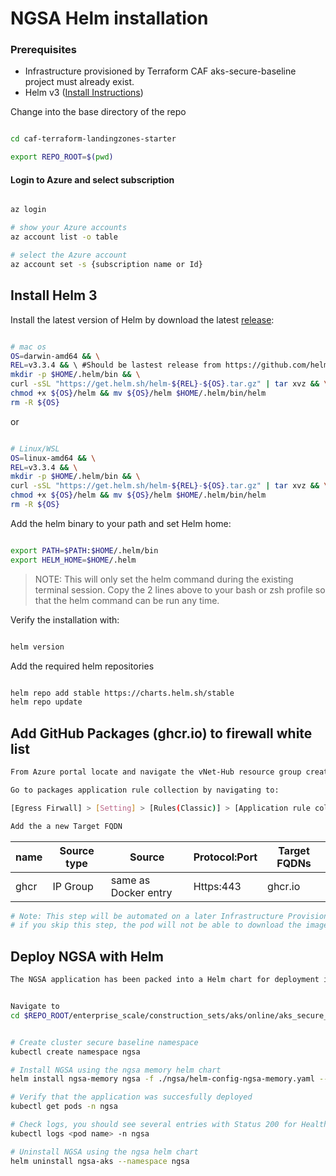 # NGSA Helm installation

### Prerequisites

- Infrastructure provisioned by Terraform CAF aks-secure-baseline project must already exist.
- Helm v3 ([Install Instructions](https://helm.sh/docs/intro/install/))


Change into the base directory of the repo

```bash

cd caf-terraform-landingzones-starter

export REPO_ROOT=$(pwd)

```

#### Login to Azure and select subscription

```bash

az login

# show your Azure accounts
az account list -o table

# select the Azure account
az account set -s {subscription name or Id}

```

## Install Helm 3

Install the latest version of Helm by download the latest [release](https://github.com/helm/helm/releases):

```bash

# mac os
OS=darwin-amd64 && \
REL=v3.3.4 && \ #Should be lastest release from https://github.com/helm/helm/releases
mkdir -p $HOME/.helm/bin && \
curl -sSL "https://get.helm.sh/helm-${REL}-${OS}.tar.gz" | tar xvz && \
chmod +x ${OS}/helm && mv ${OS}/helm $HOME/.helm/bin/helm
rm -R ${OS}

```

or

```bash

# Linux/WSL
OS=linux-amd64 && \
REL=v3.3.4 && \
mkdir -p $HOME/.helm/bin && \
curl -sSL "https://get.helm.sh/helm-${REL}-${OS}.tar.gz" | tar xvz && \
chmod +x ${OS}/helm && mv ${OS}/helm $HOME/.helm/bin/helm
rm -R ${OS}

```

Add the helm binary to your path and set Helm home:

```bash

export PATH=$PATH:$HOME/.helm/bin
export HELM_HOME=$HOME/.helm

```

>NOTE: This will only set the helm command during the existing terminal session. Copy the 2 lines above to your bash or zsh profile so that the helm command can be run any time.

Verify the installation with:

```bash

helm version

```

Add the required helm repositories

```bash

helm repo add stable https://charts.helm.sh/stable
helm repo update

```

## Add GitHub Packages (ghcr.io) to firewall white list

```bash
From Azure portal locate and navigate the vNet-Hub resource group created by Infrastructure Provisioning, e.g. vnet-hub-re1, then locate the egress firewall resource.

Go to packages application rule collection by navigating to:

[Egress Firwall] > [Setting] > [Rules(Classic)] > [Application rule collection] > [Packages]

Add the a new Target FQDN
```

| **name**  | **Source type** |      **Source**     | **Protocol:Port** | **Target FQDNs** |
|-----------|-----------------|---------------------|-------------------|------------------|
| ghcr      | IP Group        |same as Docker entry |     Https:443     |     ghcr.io      |

```bash
# Note: This step will be automated on a later Infrastructure Provisioning release.
# if you skip this step, the pod will not be able to download the image.
```


## Deploy NGSA with Helm
```bash
The NGSA application has been packed into a Helm chart for deployment into the cluster. The following instructions will walk you through the manual process of deployment of the helm chart and is recommended for development and testing.
```

```bash

Navigate to 
cd $REPO_ROOT/enterprise_scale/construction_sets/aks/online/aks_secure_baseline


# Create cluster secure baseline namespace
kubectl create namespace ngsa

# Install NGSA using the ngsa memory helm chart
helm install ngsa-memory ngsa -f ./ngsa/helm-config-ngsa-memory.yaml --namespace ngsa

# Verify that the application was succesfully deployed
kubectl get pods -n ngsa

# Check logs, you should see several entries with Status 200 for Healthz
kubectl logs <pod name> -n ngsa

# Uninstall NGSA using the ngsa helm chart
helm uninstall ngsa-aks --namespace ngsa

```
